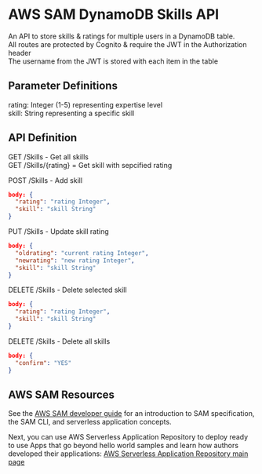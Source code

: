# AWS SAM DynamoDB Skills API

An API to store skills & ratings for multiple users in a DynamoDB table.<br>
All routes are protected by Cognito & require the JWT in the Authorization header<br>
The username from the JWT is stored with each item in the table<br> 

## Parameter Definitions
rating: Integer (1-5) representing expertise level<br>
skill: String representing a specific skill<br>

## API Definition

GET /Skills - Get all skills<br>
GET /Skills/{rating} = Get skill with sepcified rating<br>

POST /Skills - Add skill
```json
body: {
  "rating": "rating Integer",
  "skill": "skill String"
}
```

PUT /Skills - Update skill rating
```json
body: {
  "oldrating": "current rating Integer",
  "newrating": "new rating Integer",
  "skill": "skill String"
}
```

DELETE /Skills - Delete selected skill
```json
body: {
  "rating": "rating Integer",
  "skill": "skill String"
}
```

DELETE /Skills - Delete all skills
```json
body: {
  "confirm": "YES"
}
```


## AWS SAM Resources

See the [AWS SAM developer guide](https://docs.aws.amazon.com/serverless-application-model/latest/developerguide/what-is-sam.html) for an introduction to SAM specification, the SAM CLI, and serverless application concepts.

Next, you can use AWS Serverless Application Repository to deploy ready to use Apps that go beyond hello world samples and learn how authors developed their applications: [AWS Serverless Application Repository main page](https://aws.amazon.com/serverless/serverlessrepo/)
